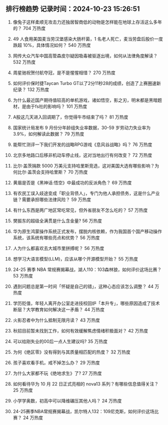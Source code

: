 
## 排行榜趋势 记录时间：2024-10-23 15:26:51
  
  1. 像兔子这样柔顺无攻击力还独居智商低的动物是怎样能在地球上存活这么多年的？ 704 万热度
    
  2. 49 人食用美国麦当劳汉堡感染大肠杆菌，1 名老人死亡，麦当劳盘后股价一度跌超 10%，具体情况如何？ 540 万热度
    
  3. 网传大众汽车中国高管森皮尔疑因吸毒被驱逐出境，如何从法律角度解读？ 532 万热度
    
  4. 周星驰祝贺付航夺冠，是不是惺惺相惜？ 270 万热度
    
  5. 如何评价保时捷Taycan Turbo GT以了2分11秒28的成绩，创造了上赛圈速新纪录？ 132 万热度
    
  6. 为什么最近国产期待值较高的单机游戏，诸如悟空，影之刃，明末都是黑暗题材，是由于fs社的影响吗？ 101 万热度
    
  7. A股这几天进入回调期了，你觉得牛市结束了吗？ 81 万热度
    
  8. 国家统计局发布 9 月份分年龄组失业率数据，30-59 岁劳动力失业率为 3.9%，如何解读此数据？ 79 万热度
    
  9. 能帮忙测评一下我们开发的战略RPG游戏《息风谷战略》吗？ 76 万热度
    
  10. 北京多地路口后移非机动车停止线，这对当地出行有何改变？ 72 万热度
    
  11. 比尔·盖茨捐款 5000 万美元支持哈里斯竞选，这对美国大选有哪些影响？为何比尔·盖茨会支持哈里斯？ 70 万热度
    
  12. 黄眉是否是《黑神话:悟空》中最成功的反派角色？ 69 万热度
    
  13. 有农民工误入歧途变成「职业背债人」，专门为他人承担债务，这是什么产业链？需要承担哪些法律风险？ 59 万热度
    
  14. 有什么东西是两广地区常吃常见，但外省朋友不怎么吃的？ 57 万热度
    
  15. 樊振东的超级全满贯是什么含金量? 56 万热度
    
  16. 华为原生鸿蒙操作系统正式发布，摆脱内核依赖，作为我国首个国产移动操作系统，该系统有哪些亮点和优势？ 56 万热度
    
  17. 人为什么都喜欢去大城市里拼搏呢？ 56 万热度
    
  18. 想学习大语言模型(LLM)，应该从哪个开源模型开始？ 55 万热度
    
  19. 24-25 赛季 NBA 常规赛揭幕战，湖人110：103森林狼，如何评价这场比赛？ 53 万热度
    
  20. 遇到问题总是第一时间「怀疑是自己的错」，这种心态应该怎么调整？ 44 万热度
    
  21. 学历贬值，年轻人离开办公室走进技校回炉「本升专」，哪些原因造成了技术断层？大学教育如何解决这一矛盾？ 44 万热度
    
  22. 火影忍者中为什么抵制无限月读？ 43 万热度
    
  23. 秋招目前暂未找到工作，如何有效缓解焦虑情绪积极面对？ 42 万热度
    
  24. 可以给刚失业的00后一点人生建议吗? 35 万热度
    
  25. 为何《绝区零》没有得到与其质量相匹配的热度？ 32 万热度
    
  26. 孩子喜欢看手机，戒不掉怎么办？ 29 万热度
    
  27. 为什么大家都不玩《绝地求生》了? 27 万热度
    
  28. 如何看待华为 10 月 22 日正式亮相的 nova13 系列？有哪些信息值得关注？ 25 万热度
    
  29. 小学学奥数，初高中可以降维碾压其他人吗？ 24 万热度
    
  30. 24-25赛季NBA常规赛揭幕战，凯尔特人132：109尼克斯，如何评价这场比赛？ 24 万热度
    